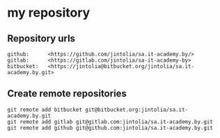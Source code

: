 
# my repository

## Repository urls

```
github:      <https://github.com/jintolia/sa.it-academy.by/>
gitlab:      <https://gitlab.com/jintolia/sa-it-academy-by>
bitbucket:   <https://jintolia@bitbucket.org/jintolia/sa.it-academy.by.git>
```


## Create remote repositories

```
git remote add bitbucket git@bitbucket.org:jintolia/sa.it-academy.by.git
git remote add gitlab git@gitlab.com:jintolia/sa.it-academy.by.git
git remote add github git@github.com:jintolia/sa.it-academy.by.git
```
